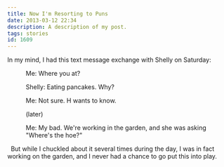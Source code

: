 ```yaml
---
title: Now I'm Resorting to Puns
date: 2013-03-12 22:34
description: A description of my post.
tags: stories
id: 1609
---
```

In my mind, I had this text message exchange with Shelly on Saturday:

<div style="margin-left:3em">Me:  Where you at?

Shelly:  Eating pancakes.  Why?

Me:  Not sure.  H wants to know.

(later)

Me:  My bad.  We're working in the garden, and she was asking "Where's the hoe?"
</div><span class="spanEndPreview">&nbsp;</span>
But while I chuckled about it several times during the day, I was in fact working on the garden, and I never had a chance to go put this into play.